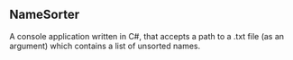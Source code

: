 **NameSorter**
--

A console application written in C#, that accepts a path to a .txt file (as an argument) which contains a list of unsorted names.